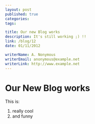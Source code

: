 ```yaml
---
layout: post
published: true
categories: 
tags: 

title: Our new Blog works
description: It's still working ;) !!
link: /blog/12
date: 01/11/2012

writerName: A. Nonymous
writerEmail: anonymous@example.net
writerLink: http://www.example.net
---
```


# Our New Blog works

This is:
1. really cool
2. and funny